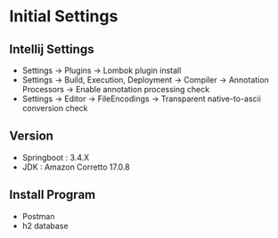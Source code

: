 # Initial Settings
## Intellij Settings
- Settings -> Plugins -> Lombok plugin install
- Settings -> Build, Execution, Deployment -> Compiler -> Annotation Processors -> Enable annotation processing check
- Settings -> Editor -> FileEncodings -> Transparent native-to-ascii conversion check  
## Version
- Springboot : 3.4.X
- JDK : Amazon Corretto 17.0.8
## Install Program
- Postman
- h2 database